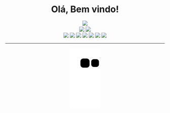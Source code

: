 
<div align="center">
    <h1> Olá, Bem vindo! </h1> <img height=40 src="https://64.media.tumblr.com/a86753dba21858536a4d4507fd96df87/9c6995b07d21774e-b4/s500x750/92f32f6605203b5f21c18e0d5faf1608409a4fc2.gif">
</div>


<div align="center">
  <img height="180em" src="https://github-readme-stats.vercel.app/api?username=paivaas&show_icons=true&theme=panda&include_all_commits=true&count_private=true"/>
  <img height="180em" src="https://github-readme-stats.vercel.app/api/top-langs/?username=paivaas&layout=compact&langs_count=10&theme=panda"/>

  <!-- TEMAS: dark, radical, merko, gruvbox, tokyonight, onedark, cobalt, synthwave, highcontrast, dracula -->
</div>


<div align="center">

<img src="https://img.shields.io/badge/HTML-dc6edf?style=for-the-badge&logo=html5&logoColor=white">
<img src="https://img.shields.io/badge/CSS-dc6edf?&style=for-the-badge&logo=css3&logoColor=white">
<img src="https://img.shields.io/badge/JavaScript-dc6edf?style=for-the-badge&logo=javascript&logoColor=white">
<img src="https://img.shields.io/badge/Java-dc6edf?style=for-the-badge&logo=java&logoColor=white">
<img src="https://img.shields.io/badge/MySQL-dc6edf?style=for-the-badge&logo=mysql&logoColor=white">
<img src="https://img.shields.io/badge/Amazon_AWS-dc6edf?style=for-the-badge&logo=amazon-aws&logoColor=white">
<img src="https://img.shields.io/badge/Microsoft_Azure-dc6edf?style=for-the-badge&logo=microsoft-azure&logoColor=white">

</div>

-------------
  
<div align="center">
   <img src="https://github.com/Paivaas/Paivaas/blob/output/github-contribution-grid-snake.svg">
</div>
